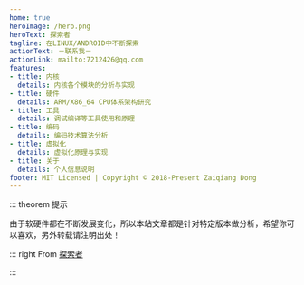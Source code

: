 ```yaml
---
home: true
heroImage: /hero.png
heroText: 探索者
tagline: 在LINUX/ANDROID中不断探索 
actionText: －联系我－
actionLink: mailto:7212426@qq.com
features:
- title: 内核
  details: 内核各个模块的分析与实现
- title: 硬件
  details: ARM/X86_64 CPU体系架构研究
- title: 工具
  details: 调试编译等工具使用和原理
- title: 编码
  details: 编码技术算法分析
- title: 虚拟化
  details: 虚拟化原理与实现
- title: 关于
  details: 个人信息说明
footer: MIT Licensed | Copyright © 2018-Present Zaiqiang Dong
---
```


::: theorem 提示

由于软硬件都在不断发展变化，所以本站文章都是针对特定版本做分析，希望你可以喜欢，另外转载请注明出处！

::: right
From [探索者](https://www.tsz.wiki)

:::

